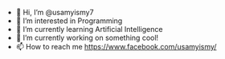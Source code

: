 - 👋 Hi, I’m @usamyismy7
- 👀 I’m interested in Programming
- 🌱 I’m currently learning Artificial Intelligence
- 💞️ I’m currently working on something cool!
- 📫 How to reach me https://www.facebook.com/usamyismy/

<!---
usamyismy7/usamyismy7 is a ✨ special ✨ repository because its `README.md` (this file) appears on your GitHub profile.
You can click the Preview link to take a look at your changes.
--->
